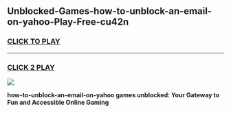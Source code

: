 
## Unblocked-Games-how-to-unblock-an-email-on-yahoo-Play-Free-cu42n
<h3>
<a href="https://premium76.site?title=how-to-unblock-an-email-on-yahoo&ref=20M">CLICK TO PLAY</a></h3>
<hr>

<h3>
<a href="https://premium76.site?title=how-to-unblock-an-email-on-yahoo&ref=20M">CLICK 2 PLAY</a>
  
</h3>

<a href="https://premium76.site?title=how-to-unblock-an-email-on-yahoo&ref=19M"><img src="https://clearcache.store/games.png"></a>


**how-to-unblock-an-email-on-yahoo games unblocked: Your Gateway to Fun and Accessible Online Gaming**
